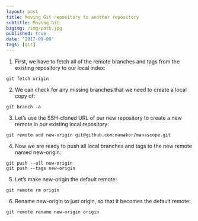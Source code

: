 ```yaml
---
layout: post
title: Moving Git repository to another repository
subtitle: Moving Git
bigimg: /img/path.jpg
published: true
date: '2017-09-09'
tags: [git]
---
```


1. First, we have to fetch all of the remote branches and tags from the existing repository to our local index:
 ~~~
 git fetch origin
 ~~~

2. We can check for any missing branches that we need to create a local copy of:
 ~~~
 git branch -a
 ~~~

3. Let’s use the SSH-cloned URL of our new repository to create a new remote in our existing local repository:
 ~~~~
 git remote add new-origin git@github.com:manakor/manascope.git
 ~~~~

4. Now we are ready to push all local branches and tags to the new remote named new-origin:
 ~~~
 git push --all new-origin 
 git push --tags new-origin
 ~~~

5. Let’s make new-origin the default remote:
 ~~~
 git remote rm origin
 ~~~

6. Rename new-origin to just origin, so that it becomes the default remote:
 ~~~
 git remote rename new-origin origin
 ~~~
